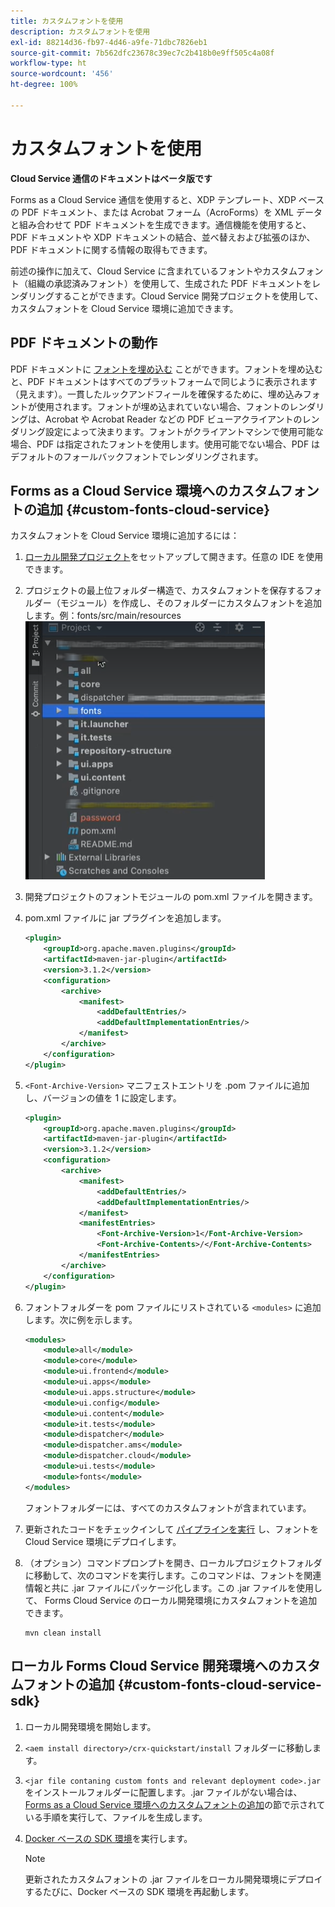 ```yaml
---
title: カスタムフォントを使用
description: カスタムフォントを使用
exl-id: 88214d36-fb97-4d46-a9fe-71dbc7826eb1
source-git-commit: 7b562dfc23678c39ec7c2b418b0e9ff505c4a08f
workflow-type: ht
source-wordcount: '456'
ht-degree: 100%

---
```


# カスタムフォントを使用

**Cloud Service 通信のドキュメントはベータ版です**

Forms as a Cloud Service 通信を使用すると、XDP テンプレート、XDP ベースの PDF ドキュメント、または Acrobat フォーム（AcroForms）を XML データと組み合わせて PDF ドキュメントを生成できます。通信機能を使用すると、PDF ドキュメントや XDP ドキュメントの結合、並べ替えおよび拡張のほか、PDF ドキュメントに関する情報の取得もできます。

前述の操作に加えて、Cloud Service に含まれているフォントやカスタムフォント（組織の承認済みフォント）を使用して、生成された PDF ドキュメントをレンダリングすることができます。Cloud Service 開発プロジェクトを使用して、カスタムフォントを Cloud Service 環境に追加できます。

## PDF ドキュメントの動作

PDF ドキュメントに [フォントを埋め込む](https://adobedocs.github.io/experience-manager-forms-cloud-service-developer-reference/references/output-sync/#tag/PrintedOutputOptions) ことができます。フォントを埋め込むと、PDF ドキュメントはすべてのプラットフォームで同じように表示されます（見えます）。一貫したルックアンドフィールを確保するために、埋め込みフォントが使用されます。フォントが埋め込まれていない場合、フォントのレンダリングは、Acrobat や Acrobat Reader などの PDF ビューアクライアントのレンダリング設定によって決まります。フォントがクライアントマシンで使用可能な場合、PDF は指定されたフォントを使用します。使用可能でない場合、PDF はデフォルトのフォールバックフォントでレンダリングされます。

## Forms as a Cloud Service 環境へのカスタムフォントの追加 {#custom-fonts-cloud-service}

カスタムフォントを Cloud Service 環境に追加するには：

1. [ローカル開発プロジェクト](setup-local-development-environment.md)をセットアップして開きます。任意の IDE を使用できます。
1. プロジェクトの最上位フォルダー構造で、カスタムフォントを保存するフォルダー（モジュール）を作成し、そのフォルダーにカスタムフォントを追加します。例：fonts/src/main/resources
   ![フォントフォルダー](assets/fonts.png)

1. 開発プロジェクトのフォントモジュールの pom.xml ファイルを開きます。
1. pom.xml ファイルに jar プラグインを追加します。

   ```xml
   <plugin>
       <groupId>org.apache.maven.plugins</groupId>
       <artifactId>maven-jar-plugin</artifactId>
       <version>3.1.2</version>
       <configuration>
           <archive>
               <manifest>
                   <addDefaultEntries/>
                   <addDefaultImplementationEntries/>
               </manifest>
           </archive>
       </configuration>
   </plugin>
   ```

1. `<Font-Archive-Version>` マニフェストエントリを .pom ファイルに追加し、バージョンの値を 1 に設定します。

   ```xml
   <plugin>
       <groupId>org.apache.maven.plugins</groupId>
       <artifactId>maven-jar-plugin</artifactId>
       <version>3.1.2</version>
       <configuration>
           <archive>
               <manifest>
                   <addDefaultEntries/>
                   <addDefaultImplementationEntries/>
               </manifest>
               <manifestEntries>
                   <Font-Archive-Version>1</Font-Archive-Version>
                   <Font-Archive-Contents>/</Font-Archive-Contents>
               </manifestEntries> 
           </archive>
       </configuration>
   </plugin>
   ```

1. フォントフォルダーを pom ファイルにリストされている `<modules>` に追加します。次に例を示します。

   ```xml
   <modules>
       <module>all</module>
       <module>core</module>
       <module>ui.frontend</module>
       <module>ui.apps</module>
       <module>ui.apps.structure</module>
       <module>ui.config</module>
       <module>ui.content</module>
       <module>it.tests</module>
       <module>dispatcher</module>
       <module>dispatcher.ams</module>
       <module>dispatcher.cloud</module>
       <module>ui.tests</module>
       <module>fonts</module>
   </modules>
   ```

   フォントフォルダーには、すべてのカスタムフォントが含まれています。

1. 更新されたコードをチェックインして [パイプラインを実行](/help/implementing/cloud-manager/deploy-code.md) し、フォントを Cloud Service 環境にデプロイします。

1. （オプション）コマンドプロンプトを開き、ローカルプロジェクトフォルダに移動して、次のコマンドを実行します。このコマンドは、フォントを関連情報と共に .jar ファイルにパッケージ化します。この .jar ファイルを使用して、 Forms Cloud Service のローカル開発環境にカスタムフォントを追加できます。

   ```shell
   mvn clean install
   ```

## ローカル Forms Cloud Service 開発環境へのカスタムフォントの追加 {#custom-fonts-cloud-service-sdk}

1. ローカル開発環境を開始します。
1. `<aem install directory>/crx-quickstart/install` フォルダーに移動します。
1. `<jar file contaning custom fonts and relevant deployment code>.jar` をインストールフォルダーに配置します。.jar ファイルがない場合は、[Forms as a Cloud Service 環境へのカスタムフォントの追加](#custom-fonts-cloud-service)の節で示されている手順を実行して、ファイルを生成します。
1. [Docker ベースの SDK 環境](setup-local-development-environment.md#docker-microservices)を実行します。


   >[!NOTE]
   >
   >更新されたカスタムフォントの .jar ファイルをローカル開発環境にデプロイするたびに、Docker ベースの SDK 環境を再起動します。
